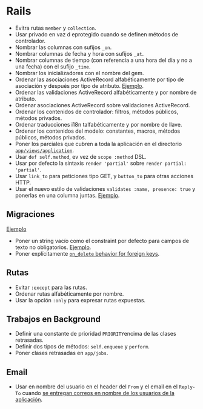Rails
=====

* Evitra rutas `member` y `collection`.
* Usar privado en vaz d eprotegido cuando se definen métodos de controlador.
* Nombrar las columnas con sufijos `_on`.
* Nombrar columnas de fecha y hora con sufijos `_at`.
* Nombrar columnas de tiempo (con referencia a una hora del día y no a una fecha) con el sufijo `_time`.
* Nombrar los inicializadores con el nombre del gem.
* Ordenar las asociaciones ActiveRecord alfabéticamente por tipo de asociación y después por tipo de atributo. [Ejemplo][order-associations].
* Ordenar las validaciones ActiveRecord alfabéticamente y por nombre de atributo.
* Ordenar asociaciones ActiveRecord sobre validaciones ActiveRecord.
* Ordenar los contenidos de controlador: filtros, métodos públicos, métodos privados.
* Ordenar traducciones i18n talfabéticamente y por nombre de llave.
* Ordenar los contenidos del modelo: constantes, macros, métodos públicos, métodos privados.
* Poner los parciales que cubren a toda la aplicación en el directorio [`app/views/application`].
* Usar `def self.method`, ev vez de `scope :method` DSL.
* Usar por defecto la sintaxis `render 'partial'` sobre `render partial: 'partial'`.
* Usar `link_to` para peticiones tipo GET, y `button_to` para otras acciones HTTP.
* Usar el nuevo estilo de validaciones `validates :name, presence: true` y ponerlas en una columna juntas. [Ejemplo][validations].

[order-associations]: /style/rails/sample.rb#L2-L4
[validations]: /style/rails/sample.rb#L6
[`app/views/application`]: http://asciicasts.com/episodes/269-template-inheritance

Migraciones
----------

[Ejemplo](migration.rb)

* Poner un string vacío como el constraint por defecto para campos de texto no obligatorios. [Ejemplo][default example].
* Poner explícitamente [`on_delete` behavior for foreign keys][add_foreign_key].

[default example]: migration.rb#L6
[add_foreign_key]: http://api.rubyonrails.org/classes/ActiveRecord/ConnectionAdapters/SchemaStatements.html#method-i-add_foreign_key

Rutas
------

* Evitar `:except` para las rutas.
* Ordenar rutas alfabéticamente por nombre.
* Usar la opción `:only` para expresar rutas expuestas.

Trabajos en Background
---------------

* Definir una constante de prioridad `PRIORITY`encima de las clases retrasadas.
* Definir dos tipos de métodos: `self.enqueue` y `perform`.
* Poner clases retrasadas en `app/jobs`.

Email
-----

* Usar en nombre del usuario en el header del `From` y el email en el `Reply-To` cuando
  [se entregan correos en nombre de los usuarios de la aplicación].

[se entregan correos en nombre de los usuarios de la aplicación]: http://robots.thoughtbot.com/post/3215611590/recipe-delivering-email-on-behalf-of-users
